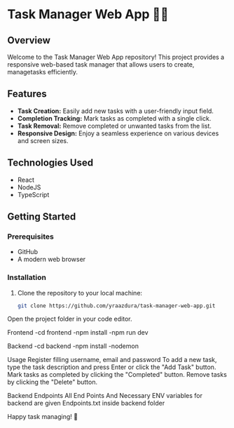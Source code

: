 # Task Manager Web App 📝✅

## Overview

Welcome to the Task Manager Web App repository! This project provides a responsive web-based task manager that allows users to create, managetasks efficiently.


## Features

- **Task Creation:** Easily add new tasks with a user-friendly input field.
- **Completion Tracking:** Mark tasks as completed with a single click.
- **Task Removal:** Remove completed or unwanted tasks from the list.
- **Responsive Design:** Enjoy a seamless experience on various devices and screen sizes.

## Technologies Used

- React
- NodeJS
- TypeScript

## Getting Started

### Prerequisites

- GitHub
- A modern web browser

### Installation

1. Clone the repository to your local machine:

   ```bash
   git clone https://github.com/yraazdura/task-manager-web-app.git
Open the project folder in your code editor.

Frontend
-cd frontend
-npm install
-npm run dev

Backend
-cd backend 
-npm install
-nodemon

Usage
Register filling username, email and password
To add a new task, type the task description and press Enter or click the "Add Task" button.
Mark tasks as completed by clicking the "Completed" button.
Remove tasks by clicking the "Delete" button.

Backend Endpoints
All End Points And Necessary ENV variables for backend are given Endpoints.txt inside backend folder

Happy task managing! 🚀
